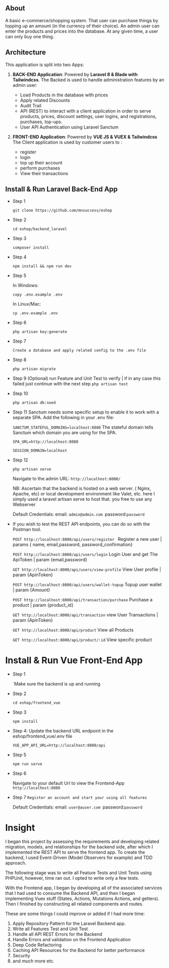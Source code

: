 ## About

A basic e-commerce/shopping system. That user can purchase things by topping up an amount (in the currency of their choice).
An admin user can enter the products and prices into the database. At any given time, a user can only buy one thing.

## Architecture

This application is split into two Apps:

1. **BACK-END Application**: Powered by **Laravel 8 & Blade with Tailwindcss**.
   The Backed is used to handle administration features by an admin user:

   - Load Products in the database with prices
   - Apply related Discounts
   - Audit Trail
   - API (REST) to interact with a client
     application in order to serve products, prices, discount settings, user logins, and registrations,
     purchases, top-ups.
   - User API Authentication using Laravel Sanctum

1. **FRONT-END Application**: Powered by **VUE JS & VUEX & Tailwindcss**
   The Client application is used by customer users to :
   - register
   - login
   - top up their account
   - perform purchases
   - View their transactions

## Install & Run Laravel Back-End App

- Step 1

  `git clone https://github.com/mnsuccess/eshop`

- Step 2

  `cd eshop/backend_laravel`

- Step 3

  `composer install`

- Step 4

  `npm install && npm run dev`

- Step 5

  In Windows:

  `copy .env.example .env`

  In Linux/Mac:

  `cp .env.example .env`

- Step 6

  `php artisan key:generate`

- Step 7

  `Create a database and apply related config to the .env file`

- Step 8

  `php artisan migrate`

- Step 9 (Optional) run Feature and Unit Test to verify | if in any case this failed just continue with the next step
  `php artisan test`

- Step 10

  `php artisan db:seed`

- Step 11
  Sanctum needs some specific setup to enable it to work with a separate SPA. Add the following in your .env file:

  `SANCTUM_STATEFUL_DOMAINS=localhost:8080` The stateful domain tells Sanctum which domain you are using for the SPA.

  `SPA_URL=http://localhost:8080`

  `SESSION_DOMAIN=localhost`

- Step 12

  `php artisan serve`

  Navigate to the admin URL: `http://localhost:8000/`

  NB: Ascertain that the backend is hosted on a web server. ( Nginx, Apache, etc) or local development environment like Valet, etc.
  here I simply used a laravel artisan serve to host that. you free to use any Webserver

  Default Credentials: email: `admin@admin.com `password:`password`

- If you wish to test the REST API endpoints, you can do so with the Postman tool.

  `POST http://localhost:8000/api/users/register ` Register a new user | params { name, email,password, password_confirmation}

  `POST http://localhost:8000/api/users/login` Login User and get The ApiToken | param {email,password}

  `GET http://localhost:8000/api/users/view-profile` View User profile | param {ApinToken}

  `POST http://localhost:8000/api/users/wallet-topup` Topup user wallet | param {Amount}

  `POST http://localhost:8000/api/transaction/purchase` Purchase a product | param {product_id}

  `GET http://localhost:8000/api/transaction` view User Transactions | param {ApinToken}

  `GET http://localhost:8000/api/product` View all Products

  `GET http://localhost:8000/api/product/:id` View specific product

# Install & Run Vue Front-End App

- Step 1

  `Make sure the backend is up and running

- Step 2

  `cd eshop/frontend_vue`

- Step 3

  `npm install`

- Step 4: Update the backend URL endpoint in the eshop/frontend_vue/.env file

  `VUE_APP_API_URL=http://localhost:8000/api`

- Step 5

  `npm run serve`

- Step 6

  Navigate to your default Url to view the Frontend-App `http://localhost:8080`

- Step 7 `Register an account and start your using all features`

  Default Credentials: email: `user@auser.com `password:`password`

# Insight

I began this project by assessing the requirements and developing related migration, models, and relationships for the backend side, after which I implemented the REST API to serve the frontend app. To create the backend, I used Event-Driven (Model Observers for example) and TDD approach.

The following stage was to write all Feature Tests and Unit Tests using PHPUnit, however, time ran out. I opted to write only a few tests.

With the Frontend app, I began by developing all of the associated services that I had used to consume the Backend API, and then I began implementing Vuex stuff (States, Actions, Mutations Actions, and getters). Then I finished by constructing all related components and routes.

These are some things I could improve or added if I had more time:

1. Apply Repository Pattern for the Laravel Backend app.
2. Write all Features Test and Unit Test
3. Handle all API REST Errors for the Backend
4. Handle Errors and validation on the Frontend Application
5. Deep Code Refactoring
6. Caching API Resources for the Backend for better performance
7. Security
8. and much more etc.
